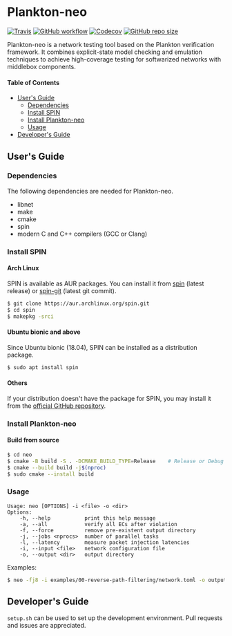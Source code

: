 Plankton-neo
============

[![Travis](https://img.shields.io/travis/com/netarch/neo.svg)](https://travis-ci.com/netarch/neo)
[![GitHub workflow](https://github.com/netarch/neo/workflows/test/badge.svg)](https://github.com/netarch/neo/actions)
[![Codecov](https://img.shields.io/codecov/c/github/netarch/neo.svg)](https://codecov.io/gh/netarch/neo)
[![GitHub repo size](https://img.shields.io/github/repo-size/netarch/neo.svg)](https://github.com/netarch/neo)

Plankton-neo is a network testing tool based on the Plankton verification
framework. It combines explicit-state model checking and emulation techniques to
achieve high-coverage testing for softwarized networks with middlebox
components.

#### Table of Contents

- [User's Guide](#users-guide)
    - [Dependencies](#dependencies)
    - [Install SPIN](#install-spin)
    - [Install Plankton-neo](#install-plankton-neo)
    - [Usage](#usage)
- [Developer's Guide](#developers-guide)


## User's Guide

### Dependencies

The following dependencies are needed for Plankton-neo.

- libnet
- make
- cmake
- spin
- modern C and C++ compilers (GCC or Clang)

### Install SPIN

#### Arch Linux

SPIN is available as AUR packages. You can install it from
[spin](https://aur.archlinux.org/packages/spin/) (latest release) or
[spin-git](https://aur.archlinux.org/packages/spin-git/) (latest git commit).

```sh
$ git clone https://aur.archlinux.org/spin.git
$ cd spin
$ makepkg -srci
```

#### Ubuntu bionic and above

Since Ubuntu bionic (18.04), SPIN can be installed as a distribution package.

```sh
$ sudo apt install spin
```

#### Others

If your distribution doesn't have the package for SPIN, you may install it from
the [official GitHub repository](https://github.com/nimble-code/Spin).

### Install Plankton-neo

#### Build from source

```sh
$ cd neo
$ cmake -B build -S . -DCMAKE_BUILD_TYPE=Release    # Release or Debug
$ cmake --build build -j$(nproc)
$ sudo cmake --install build
```

### Usage

```
Usage: neo [OPTIONS] -i <file> -o <dir>
Options:
    -h, --help           print this help message
    -a, --all            verify all ECs after violation
    -f, --force          remove pre-existent output directory
    -j, --jobs <nprocs>  number of parallel tasks
    -l, --latency        measure packet injection latencies
    -i, --input <file>   network configuration file
    -o, --output <dir>   output directory
```

Examples:

```sh
$ neo -fj8 -i examples/00-reverse-path-filtering/network.toml -o output
```

## Developer's Guide

`setup.sh` can be used to set up the development environment. Pull requests and
issues are appreciated.

